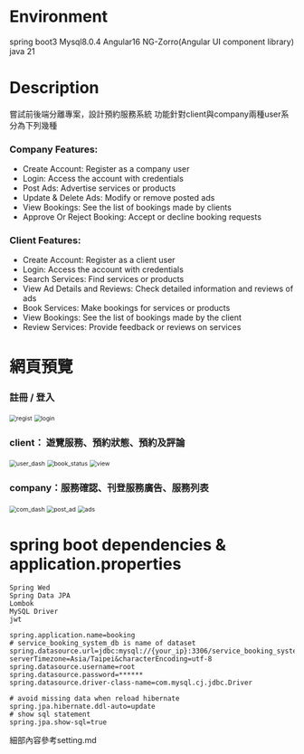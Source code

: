 # Environment
spring boot3
Mysql8.0.4
Angular16
NG-Zorro(Angular UI component library)
java 21

# Description
嘗試前後端分離專案，設計預約服務系統
功能針對client與company兩種user系分為下列幾種
### Company Features:
- Create Account: Register as a company user
- Login: Access the account with credentials
- Post Ads: Advertise services or products
- Update & Delete Ads: Modify or remove posted ads
- View Bookings: See the list of bookings made by clients
- Approve Or Reject Booking: Accept or decline booking requests

### Client Features:
- Create Account: Register as a client user
- Login: Access the account with credentials
- Search Services: Find services or products
- View Ad Details and Reviews: Check detailed information and reviews of ads
- Book Services: Make bookings for services or products
- View Bookings: See the list of bookings made by the client
- Review Services: Provide feedback or reviews on services

# 網頁預覽
### 註冊 / 登入
<img src=".\readmeImages\regist.png" alt="regist" style="zoom:75%;" />  <img src=".\readmeImages\login.png" alt="login" style="zoom:75%;" />

### client： 遊覽服務、預約狀態、預約及評論
<img src=".\readmeImages\user_dash.png" alt="user_dash" style="zoom:75%;" /> 
<img src=".\readmeImages\book_status.png" alt="book_status" style="zoom:75%;" />
<img src=".\readmeImages\view.png" alt="view" style="zoom:75%;" />

### company：服務確認、刊登服務廣告、服務列表
<img src=".\readmeImages\com_dash.png" alt="com_dash" style="zoom:75%;" />
<img src=".\readmeImages\post_ad.png" alt="post_ad" style="zoom:75%;" />
<img src=".\readmeImages\ads.png" alt="ads" style="zoom:75%;" />

# spring boot dependencies & application.properties

```
Spring Wed
Spring Data JPA
Lombok
MySQL Driver
jwt
```

```properties
spring.application.name=booking
# service_booking_system_db is name of dataset
spring.datasource.url=jdbc:mysql://{your_ip}:3306/service_booking_system_db?serverTimezone=Asia/Taipei&characterEncoding=utf-8
spring.datasource.username=root
spring.datasource.password=******
spring.datasource.driver-class-name=com.mysql.cj.jdbc.Driver

# avoid missing data when reload hibernate
spring.jpa.hibernate.ddl-auto=update
# show sql statement
spring.jpa.show-sql=true
```

細部內容參考setting.md
